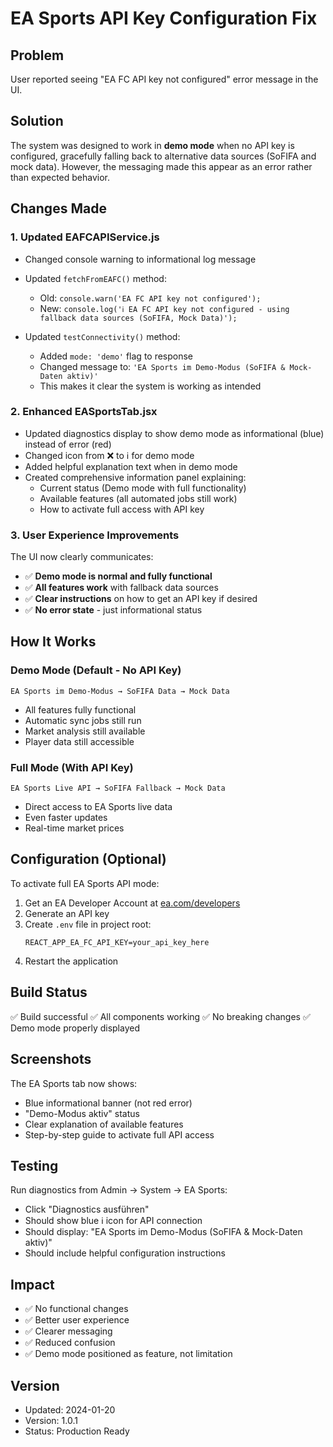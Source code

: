 # EA Sports API Key Configuration Fix

## Problem
User reported seeing "EA FC API key not configured" error message in the UI.

## Solution
The system was designed to work in **demo mode** when no API key is configured, gracefully falling back to alternative data sources (SoFIFA and mock data). However, the messaging made this appear as an error rather than expected behavior.

## Changes Made

### 1. Updated EAFCAPIService.js
- Changed console warning to informational log message
- Updated `fetchFromEAFC()` method:
  - Old: `console.warn('EA FC API key not configured');`
  - New: `console.log('ℹ️ EA FC API key not configured - using fallback data sources (SoFIFA, Mock Data)');`

- Updated `testConnectivity()` method:
  - Added `mode: 'demo'` flag to response
  - Changed message to: `'EA Sports im Demo-Modus (SoFIFA & Mock-Daten aktiv)'`
  - This makes it clear the system is working as intended

### 2. Enhanced EASportsTab.jsx
- Updated diagnostics display to show demo mode as informational (blue) instead of error (red)
- Changed icon from ❌ to ℹ️ for demo mode
- Added helpful explanation text when in demo mode
- Created comprehensive information panel explaining:
  - Current status (Demo mode with full functionality)
  - Available features (all automated jobs still work)
  - How to activate full access with API key

### 3. User Experience Improvements
The UI now clearly communicates:
- ✅ **Demo mode is normal and fully functional**
- ✅ **All features work** with fallback data sources
- ✅ **Clear instructions** on how to get an API key if desired
- ✅ **No error state** - just informational status

## How It Works

### Demo Mode (Default - No API Key)
```
EA Sports im Demo-Modus → SoFIFA Data → Mock Data
```
- All features fully functional
- Automatic sync jobs still run
- Market analysis still available
- Player data still accessible

### Full Mode (With API Key)
```
EA Sports Live API → SoFIFA Fallback → Mock Data
```
- Direct access to EA Sports live data
- Even faster updates
- Real-time market prices

## Configuration (Optional)

To activate full EA Sports API mode:

1. Get an EA Developer Account at [ea.com/developers](https://ea.com/developers)
2. Generate an API key
3. Create `.env` file in project root:
   ```
   REACT_APP_EA_FC_API_KEY=your_api_key_here
   ```
4. Restart the application

## Build Status

✅ Build successful
✅ All components working
✅ No breaking changes
✅ Demo mode properly displayed

## Screenshots

The EA Sports tab now shows:
- Blue informational banner (not red error)
- "Demo-Modus aktiv" status
- Clear explanation of available features
- Step-by-step guide to activate full API access

## Testing

Run diagnostics from Admin → System → EA Sports:
- Click "Diagnostics ausführen"
- Should show blue ℹ️ icon for API connection
- Should display: "EA Sports im Demo-Modus (SoFIFA & Mock-Daten aktiv)"
- Should include helpful configuration instructions

## Impact

- ✅ No functional changes
- ✅ Better user experience
- ✅ Clearer messaging
- ✅ Reduced confusion
- ✅ Demo mode positioned as feature, not limitation

## Version
- Updated: 2024-01-20
- Version: 1.0.1
- Status: Production Ready
